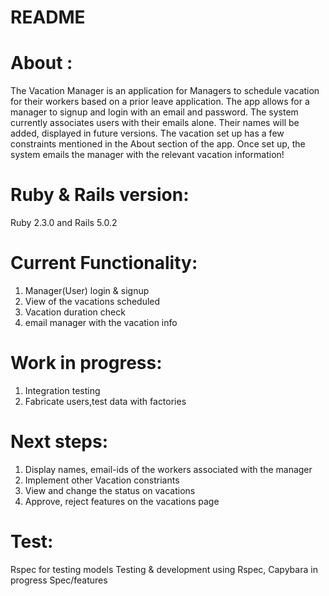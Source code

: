 # README


About :
======
The Vacation Manager is an application for Managers to schedule vacation for their workers based on a prior leave application. The app allows for a manager to signup and login with an email and password. The system currently associates users with their emails alone. Their names will be added, displayed in future versions. The vacation set up has a few constraints mentioned in the About section of the app. Once set up, the system emails the manager with the relevant vacation information!

Ruby & Rails version:
=====================
Ruby 2.3.0 and Rails 5.0.2


Current Functionality:
======================
1. Manager(User) login & signup
2. View of the vacations scheduled
3. Vacation duration check
4. email manager with the vacation info


Work in progress:
================
1. Integration testing
2. Fabricate users,test data with factories

Next steps:
==============
1. Display names, email-ids of the workers associated with the manager 
2. Implement other Vacation constriants
3. View and change the status on vacations
4. Approve, reject features on the vacations page


Test:
======
Rspec for testing models
Testing & development using Rspec, Capybara in progress
Spec/features




